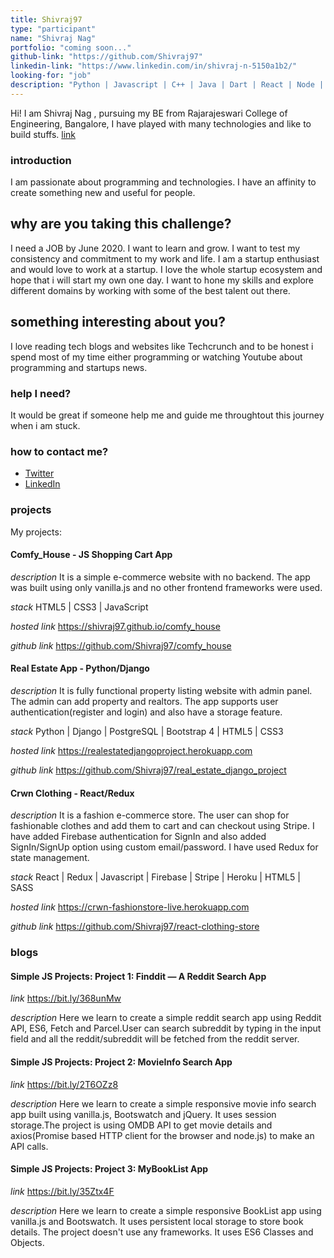 ```yaml
---
title: Shivraj97
type: "participant"
name: "Shivraj Nag"
portfolio: "coming soon..."
github-link: "https://github.com/Shivraj97"
linkedin-link: "https://www.linkedin.com/in/shivraj-n-5150a1b2/"
looking-for: "job"
description: "Python | Javascript | C++ | Java | Dart | React | Node | Django | Flutter | Startup Enthusiast"
---
```


Hi! I am Shivraj Nag , pursuing my BE from Rajarajeswari College of Engineering, Bangalore, I have played with many technologies and like to build stuffs. [link](https://github.com/Shivraj97)

### introduction

I am passionate about programming and technologies. I have an affinity to create something new and useful for people.

## why are you taking this challenge?

I need a JOB by June 2020.
I want to learn and grow. I want to test my consistency and commitment to my work and life.
I am a startup enthusiast and would love to work at a startup. I love the whole startup ecosystem and hope that i will start my own one day. I want to hone my skills and explore different domains by working with some of the best talent out there.

## something interesting about you?

I love reading tech blogs and websites like Techcrunch and to be honest i spend most of my time either programming or watching Youtube about programming and startups news.

### help I need?

It would be great if someone help me and guide me throughtout this journey when i am stuck.

### how to contact me?

- [Twitter](https://twitter.com/ShivrajNag1997)
- [LinkedIn](https://www.linkedin.com/in/shivraj-n-5150a1b2/)

### projects

My projects:
#### Comfy_House - JS Shopping Cart App  
_description_ It is a simple e-commerce website with no backend. The app was built using only vanilla.js and no other frontend frameworks were used. 

_stack_ HTML5 | CSS3 | JavaScript

_hosted link_ https://shivraj97.github.io/comfy_house

_github link_ https://github.com/Shivraj97/comfy_house

#### Real Estate App - Python/Django

_description_ It is fully functional property listing website with admin panel. The admin can add property and realtors. The app supports user authentication(register and login) and also have a storage feature.

_stack_ Python | Django  | PostgreSQL | Bootstrap 4 | HTML5 | CSS3

_hosted link_ https://realestatedjangoproject.herokuapp.com

_github link_ https://github.com/Shivraj97/real_estate_django_project

#### Crwn Clothing - React/Redux

_description_ It is a fashion e-commerce store. The user can shop for fashionable clothes and add them to cart and can checkout using Stripe. I have added Firebase authentication for SignIn and also added SignIn/SignUp option using custom email/password. I have used Redux for state management.

_stack_ React | Redux | Javascript | Firebase | Stripe | Heroku | HTML5 | SASS 

_hosted link_ https://crwn-fashionstore-live.herokuapp.com

_github link_ https://github.com/Shivraj97/react-clothing-store

### blogs

#### Simple JS Projects: Project 1: Finddit — A Reddit Search App

_link_ https://bit.ly/368unMw

_description_ Here we learn to create a simple reddit search app using Reddit API, ES6, Fetch and Parcel.User can search subreddit by typing in the input field and all the reddit/subreddit will be fetched from the reddit server.

#### Simple JS Projects: Project 2: MovieInfo Search App

_link_ https://bit.ly/2T6OZz8


_description_ Here we learn to create a simple responsive movie info search app built using vanilla.js, Bootswatch and jQuery. It uses session storage.The project is using OMDB API to get movie details and axios(Promise based HTTP client for the browser and node.js) to make an API calls.

#### Simple JS Projects: Project 3: MyBookList App

_link_ https://bit.ly/35Ztx4F

_description_ Here we learn to create a simple responsive BookList app using vanilla.js and Bootswatch. It uses persistent local storage to store book details. The project doesn't use any frameworks. It uses ES6 Classes and Objects.
